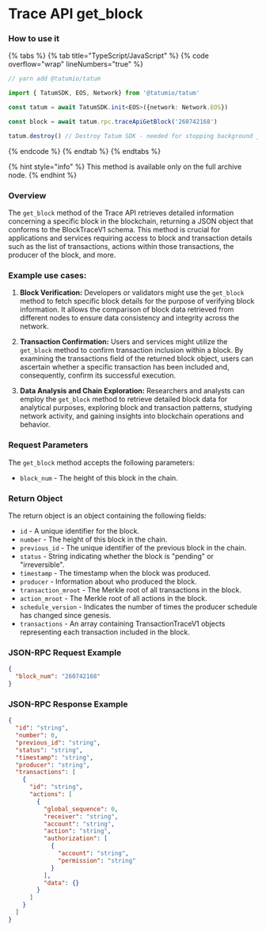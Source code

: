 # Trace API get_block

### How to use it

{% tabs %}
{% tab title="TypeScript/JavaScript" %}
{% code overflow="wrap" lineNumbers="true" %}
```typescript
// yarn add @tatumio/tatum

import { TatumSDK, EOS, Network} from '@tatumio/tatum'

const tatum = await TatumSDK.init<EOS>({network: Network.EOS})

const block = await tatum.rpc.traceApiGetBlock('260742168')

tatum.destroy() // Destroy Tatum SDK - needed for stopping background jobs
```
{% endcode %}
{% endtab %}
{% endtabs %}

{% hint style="info" %}
This method is available only on the full archive node.
{% endhint %}

### Overview
The `get_block` method of the Trace API retrieves detailed information concerning a specific block in the blockchain, returning a JSON object that conforms to the BlockTraceV1 schema. This method is crucial for applications and services requiring access to block and transaction details such as the list of transactions, actions within those transactions, the producer of the block, and more.

### Example use cases:

1. **Block Verification:**
Developers or validators might use the `get_block` method to fetch specific block details for the purpose of verifying block information. It allows the comparison of block data retrieved from different nodes to ensure data consistency and integrity across the network.

2. **Transaction Confirmation:**
Users and services might utilize the `get_block` method to confirm transaction inclusion within a block. By examining the transactions field of the returned block object, users can ascertain whether a specific transaction has been included and, consequently, confirm its successful execution.

3. **Data Analysis and Chain Exploration:**
Researchers and analysts can employ the `get_block` method to retrieve detailed block data for analytical purposes, exploring block and transaction patterns, studying network activity, and gaining insights into blockchain operations and behavior.

### Request Parameters

The `get_block` method accepts the following parameters:

* `block_num` - The height of this block in the chain.

### Return Object

The return object is an object containing the following fields:

* `id` - A unique identifier for the block.
* `number` - The height of this block in the chain.
* `previous_id` - The unique identifier of the previous block in the chain.
* `status` - String indicating whether the block is "pending" or "irreversible".
* `timestamp` - The timestamp when the block was produced.
* `producer` - Information about who produced the block.
* `transaction_mroot` - The Merkle root of all transactions in the block.
* `action_mroot` - The Merkle root of all actions in the block.
* `schedule_version` - Indicates the number of times the producer schedule has changed since genesis.
* `transactions` - An array containing TransactionTraceV1 objects representing each transaction included in the block.


### JSON-RPC Request Example

```json
{
  "block_num": "260742168"
}
```

### JSON-RPC Response Example

```json
{
  "id": "string",
  "number": 0,
  "previous_id": "string",
  "status": "string",
  "timestamp": "string",
  "producer": "string",
  "transactions": [
    {
      "id": "string",
      "actions": [
        {
          "global_sequence": 0,
          "receiver": "string",
          "account": "string",
          "action": "string",
          "authorization": [
            {
              "account": "string",
              "permission": "string"
            }
          ],
          "data": {}
        }
      ]
    }
  ]
}
```